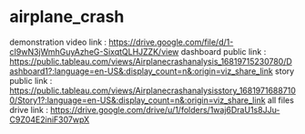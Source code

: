 # airplane_crash

demonstration video link : https://drive.google.com/file/d/1-cI9wN3jWmhGuyAzheG-SixqtQLHJZZK/view
dashboard public link : https://public.tableau.com/views/Airplanecrashanalysis_16819715230780/Dashboard1?:language=en-US&:display_count=n&:origin=viz_share_link
story public link : https://public.tableau.com/views/Airplanecrashanalysisstory_16819716887100/Story1?:language=en-US&:display_count=n&:origin=viz_share_link
all files drive link : https://drive.google.com/drive/u/1/folders/1waj6DraU1s8JJu-C9Z04E2iniF307wpX
